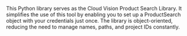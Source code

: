 This Python library serves as  the Cloud Vision Product Search Library. It simplifies the use of this tool by enabling you to set up a ProductSearch object with your credentials just once. The library is object-oriented, reducing the need to manage names, paths, and project IDs constantly.
